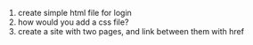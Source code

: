 1) create simple html file for login
2) how would you add a css file?
3) create a site with two pages, and link between them with href